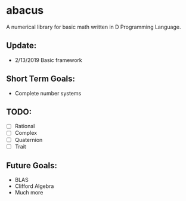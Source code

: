 # abacus

A numerical library for basic math written in D Programming Language.

## Update:
- 2/13/2019 Basic framework

## Short Term Goals:
- Complete number systems

## TODO:
- [ ] Rational
- [ ] Complex
- [ ] Quaternion
- [ ] Trait

## Future Goals:
- BLAS
- Clifford Algebra
- Much more
